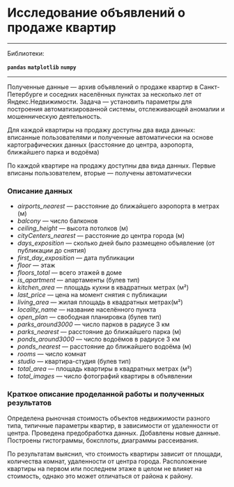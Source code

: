 # Исследование объявлений о продаже квартир

---

Библиотеки:

**`pandas`**  **`matplotlib`**  **`numpy`**

---

Полученные данные — архив объявлений о продаже квартир в Санкт-Петербурге и соседних населённых пунктах за несколько лет от Яндекс.Недвижимости. Задача — установить параметры для построения автоматизированной системы, отслеживающей аномалии и мошенническую деятельность.

Для каждой квартиры на продажу доступны два вида данных: вписанные пользователями и полученные автоматически на основе картографических данных (расстояние до центра, аэропорта, ближайшего парка и водоёма)

По каждой квартире на продажу доступны два вида данных. Первые вписаны пользователем, вторые — получены автоматически

### Описание данных

- *airports_nearest* — расстояние до ближайшего аэропорта в метрах (м)
- *balcony* — число балконов
- *ceiling_height* — высота потолков (м)
- *cityCenters_nearest* — расстояние до центра города (м)
- *days_exposition* — сколько дней было размещено объявление (от публикации до снятия)
- *first_day_exposition* — дата публикации
- *floor* — этаж
- *floors_total* — всего этажей в доме
- *is_apartment* — апартаменты (булев тип)
- *kitchen_area* — площадь кухни в квадратных метрах (м²)
- *last_price* — цена на момент снятия с публикации
- *living_area* — жилая площадь в квадратных метрах(м²)
- *locality_name* — название населённого пункта
- *open_plan* — свободная планировка (булев тип)
- *parks_around3000* — число парков в радиусе 3 км
- *parks_nearest* — расстояние до ближайшего парка (м)
- *ponds_around3000* — число водоёмов в радиусе 3 км
- *ponds_nearest* — расстояние до ближайшего водоёма (м)
- *rooms* — число комнат
- *studio* — квартира-студия (булев тип)
- *total_area* — площадь квартиры в квадратных метрах (м²)
- *total_images* — число фотографий квартиры в объявлении

### Краткое описание проделанной работы и полученных результатов

Определена рыночная стоимость объектов недвижимости разного типа, типичные параметры квартир, в зависимости от удаленности от центра. Проведена предобработка данных. Добавлены новые данные. Построены гистограммы, боксплоты, диаграммы рассеивания.

По результатам выяснил, что стоимость квартиры зависит от площади, количества комнат, удаленности от центра города. Расположение квартиры на первом или последнем этаже в целом не влияет на стоимость, однако это может отличаться от района к району.
